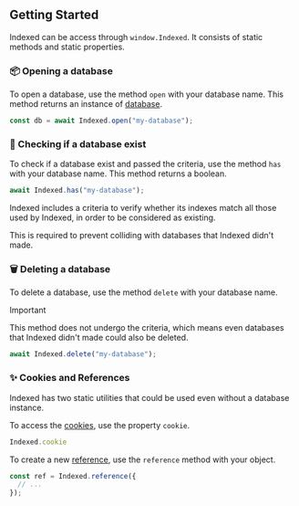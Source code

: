 ## Getting Started

Indexed can be access through `window.Indexed`. It consists of static methods and static properties.

### :package: Opening a database

To open a database, use the method `open` with your database name. This method returns an instance of [database](DATABASE.md).

```javascript
const db = await Indexed.open("my-database");
```

### :file_folder: Checking if a database exist

To check if a database exist and passed the criteria, use the method `has` with your database name. This method returns a boolean.

```javascript
await Indexed.has("my-database");
```

Indexed includes a criteria to verify whether its indexes match all those used by Indexed, in order to be considered as existing.

This is required to prevent colliding with databases that Indexed didn't made.

### :wastebasket: Deleting a database

To delete a database, use the method `delete` with your database name.

> [!IMPORTANT]
> This method does not undergo the criteria, which means even databases that Indexed didn't made could also be deleted.

```javascript
await Indexed.delete("my-database");
```

### :sparkles: Cookies and References

Indexed has two static utilities that could be used even without a database instance.

To access the [cookies](COOKIE.md), use the property `cookie`.

```javascript
Indexed.cookie
```

To create a new [reference](REFERENCE.md), use the `reference` method with your object.

```javascript
const ref = Indexed.reference({
  // ...
});
```
